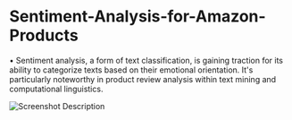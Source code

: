 # Sentiment-Analysis-for-Amazon-Products
• Sentiment analysis, a form of text classification, is gaining traction for its ability to categorize texts based on their emotional orientation. It's particularly noteworthy in product review analysis within text mining and computational linguistics.


![Screenshot Description](images/Reviews.png)
